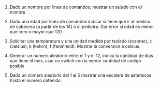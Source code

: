 1. Dado un nombre por linea de comandos, mostrar un saludo con el nombre.

2. Dado una edad por linea de comandos indicar si tiene que ir al medico de cabecera (a partir de los 14) o al pediatra. Dar error si edad es menor que cero o mayor que 120.

3. Solicitar una temperatura y una unidad medida por teclado (scanner), c (celsius), k (kelvin), f (farenheid). Mostrar la conversion a celcius.

4. Generar un numero aleatorio entre el 1 y el 12, indica la cantidad de dias que tiene el mes, usar un switch con la menor cantidad de codigo posible.

5. Dado un número aleatorio del 1 al 5 mostrar una escalera de asteriscos hasta el numero obtenido.

